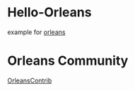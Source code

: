 # Hello-Orleans


example for [orleans](https://www.cnblogs.com/sheng-jie/p/Hello-Orleans.html)


# Orleans Community
[OrleansContrib](https://github.com/OrleansContrib)
